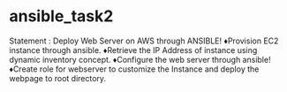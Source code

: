 # ansible_task2
Statement : Deploy Web Server on AWS through ANSIBLE!  ♦️Provision EC2 instance through ansible.  ♦️Retrieve the IP Address of instance using dynamic inventory concept.  ♦️Configure the web server through ansible!  ♦️Create role for webserver to customize the Instance and deploy the webpage to root directory. 
